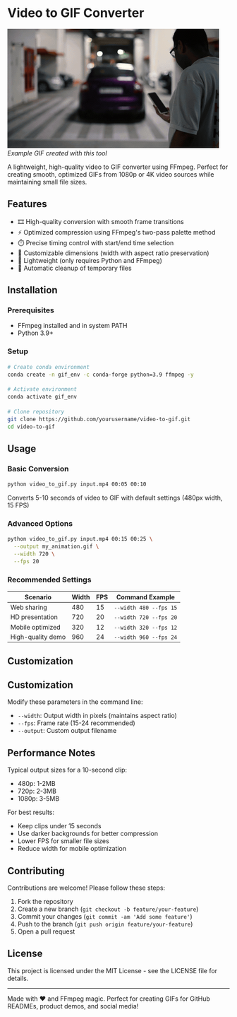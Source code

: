 # Video to GIF Converter

![Example GIF](https://github.com/crysosancher/VidGif/blob/main/test.gif) *Example GIF created with this tool*

A lightweight, high-quality video to GIF converter using FFmpeg. Perfect for creating smooth, optimized GIFs from 1080p or 4K video sources while maintaining small file sizes.

## Features

- 🎞️ High-quality conversion with smooth frame transitions
- ⚡ Optimized compression using FFmpeg's two-pass palette method
- ⏱️ Precise timing control with start/end time selection
- 📏 Customizable dimensions (width with aspect ratio preservation)
- 🐇 Lightweight (only requires Python and FFmpeg)
- 🧹 Automatic cleanup of temporary files

## Installation

### Prerequisites

- FFmpeg installed and in system PATH
- Python 3.9+

### Setup

```bash
# Create conda environment
conda create -n gif_env -c conda-forge python=3.9 ffmpeg -y

# Activate environment
conda activate gif_env

# Clone repository
git clone https://github.com/yourusername/video-to-gif.git
cd video-to-gif
```

## Usage

### Basic Conversion

```bash
python video_to_gif.py input.mp4 00:05 00:10
```

Converts 5-10 seconds of video to GIF with default settings (480px width, 15 FPS)

### Advanced Options

```bash
python video_to_gif.py input.mp4 00:15 00:25 \
  --output my_animation.gif \
  --width 720 \
  --fps 20
```

### Recommended Settings

| Scenario | Width | FPS | Command Example |
|----------|-------|-----|-----------------|
| Web sharing | 480 | 15 | `--width 480 --fps 15` |
| HD presentation | 720 | 20 | `--width 720 --fps 20` |
| Mobile optimized | 320 | 12 | `--width 320 --fps 12` |
| High-quality demo | 960 | 24 | `--width 960 --fps 24` |

## Customization
## Customization

Modify these parameters in the command line:

- `--width`: Output width in pixels (maintains aspect ratio)
- `--fps`: Frame rate (15-24 recommended)
- `--output`: Custom output filename

## Performance Notes

Typical output sizes for a 10-second clip:

- 480p: 1-2MB
- 720p: 2-3MB
- 1080p: 3-5MB

For best results:

- Keep clips under 15 seconds
- Use darker backgrounds for better compression
- Lower FPS for smaller file sizes
- Reduce width for mobile optimization

## Contributing

Contributions are welcome! Please follow these steps:

1. Fork the repository
2. Create a new branch (`git checkout -b feature/your-feature`)
3. Commit your changes (`git commit -am 'Add some feature'`)
4. Push to the branch (`git push origin feature/your-feature`)
5. Open a pull request

## License

This project is licensed under the MIT License - see the LICENSE file for details.

---

Made with ❤️ and FFmpeg magic. Perfect for creating GIFs for GitHub READMEs, product demos, and social media!